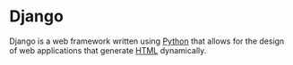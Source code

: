 # Django

Django is a web framework written using [Python](/wiki/Python) that allows for
the design of web applications that generate [HTML](/wiki/HTML) dynamically.
